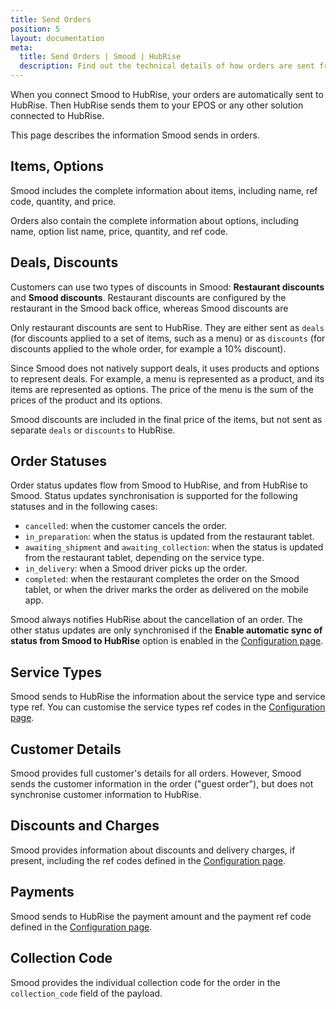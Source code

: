 ```yaml
---
title: Send Orders
position: 5
layout: documentation
meta:
  title: Send Orders | Smood | HubRise
  description: Find out the technical details of how orders are sent from Smood into HubRise, which fields are passed and which are not.
---
```


When you connect Smood to HubRise, your orders are automatically sent to HubRise. Then HubRise sends them to your EPOS or any other solution connected to HubRise.

This page describes the information Smood sends in orders.

## Items, Options

Smood includes the complete information about items, including name, ref code, quantity, and price.

Orders also contain the complete information about options, including name, option list name, price, quantity, and ref code.

## Deals, Discounts

Customers can use two types of discounts in Smood: **Restaurant discounts** and **Smood discounts**. Restaurant discounts are configured by the restaurant in the Smood back office, whereas Smood discounts are 

Only restaurant discounts are sent to HubRise. They are either sent as `deals` (for discounts applied to a set of items, such as a menu) or as `discounts` (for discounts applied to the whole order, for example a 10% discount).

Since Smood does not natively support deals, it uses products and options to represent deals. For example, a menu is represented as a product, and its items are represented as options. The price of the menu is the sum of the prices of the product and its options.

Smood discounts are included in the final price of the items, but not sent as separate `deals` or `discounts` to HubRise.

## Order Statuses

Order status updates flow from Smood to HubRise, and from HubRise to Smood.
Status updates synchronisation is supported for the following statuses and in the following cases:

- `cancelled`: when the customer cancels the order.
- `in_preparation`: when the status is updated from the restaurant tablet.
- `awaiting_shipment` and `awaiting_collection`: when the status is updated from the restaurant tablet, depending on the service type.
- `in_delivery`: when a Smood driver picks up the order.
- `completed`: when the restaurant completes the order on the Smood tablet, or when the driver marks the order as delivered on the mobile app.

Smood always notifies HubRise about the cancellation of an order. The other status updates are only synchronised if the **Enable automatic sync of status from Smood to HubRise** option is enabled in the [Configuration page](/apps/smood/configuration#synchronisation-settings).

## Service Types

Smood sends to HubRise the information about the service type and service type ref. You can customise the service types ref codes in the [Configuration page](/apps/smood/configuration).

## Customer Details

Smood provides full customer's details for all orders. However, Smood sends the customer information in the order ("guest order"), but does not synchronise customer information to HubRise.

## Discounts and Charges

Smood provides information about discounts and delivery charges, if present, including the ref codes defined in the [Configuration page](/apps/smood/configuration).

## Payments

Smood sends to HubRise the payment amount and the payment ref code defined in the [Configuration page](/apps/smood/configuration#payments).

## Collection Code

Smood provides the individual collection code for the order in the `collection_code` field of the payload.
